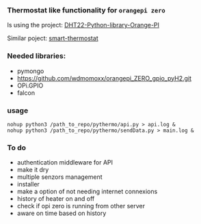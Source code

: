 ### Thermostat like functionality for `orangepi zero`

Is using the project: [DHT22-Python-library-Orange-PI](https://github.com/ionutpi/DHT22-Python-library-Orange-PI)

Similar poject: [smart-thermostat](https://github.com/szlaci83/smart-thermostat)

### Needed libraries:
* pymongo
* https://github.com/wdmomoxx/orangepi_ZERO_gpio_pyH2.git
* OPi.GPIO
* falcon

### usage
```
nohup python3 /path_to_repo/pythermo/api.py > api.log &
nohup python3 /path_to_repo/pythermo/sendData.py > main.log &
```

### To do
* authentication middleware for API
* make it dry
* multiple senzors management
* installer
* make a option of not needing internet connexions
* history of heater on and off
* check if opi zero is running from other server
* aware on time based on history
